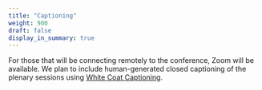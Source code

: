 ```yaml
---
title: "Captioning"
weight: 900
draft: false
display_in_summary: true
---
```


For those that will be connecting remotely to the conference, Zoom will be available. We plan to include human-generated closed captioning of the plenary sessions using [White Coat Captioning](https://whitecoatcaptioning.com).
